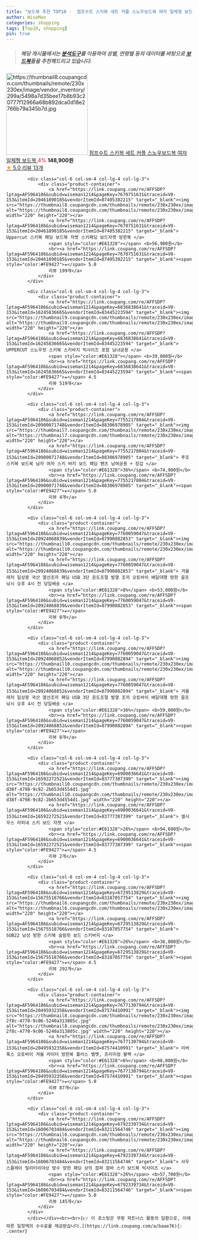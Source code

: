 ```yaml
---
title: "보드복 추천 TOP10 -  점프수트 스키복 세트 커플 스노우보드복 여자 일체형 보드복 "
author: WiseMan
categories: shopping
tags: [Top10, shopping]
pin: true
---
```


> ##### 해당 게시물에서는 [**분석도구**](https://itemscout.io/)를 이용하여 **성별**, **연령별** 등의 데이터를 바탕으로 [**보드복**](https://link.coupang.com/a/baae76)들을 추천해드리고 있습니다.
<div class="container"><div class="row">
            <div class="col-6 col-sm-4 col-lg-4 col-lg-3">
                <div class="product-container">
                    <a href="https://link.coupang.com/re/AFFSDP?lptag=AF5964186&subid=wiseman1214&pageKey=7720971437&traceid=V0-153&itemId=20721603014&vendorItemId=88096827316" target="_blank"><img src="https://thumbnail8.coupangcdn.com/thumbnails/remote/230x230ex/image/vendor_inventory/299a/5498a7d35bee17b8b93c20777f12966a68b892dca0d18e2766b79a345b7d.jpg" alt="https://thumbnail8.coupangcdn.com/thumbnails/remote/230x230ex/image/vendor_inventory/299a/5498a7d35bee17b8b93c20777f12966a68b892dca0d18e2766b79a345b7d.jpg" width="220" height="220"></a>
                    <a href="https://link.coupang.com/re/AFFSDP?lptag=AF5964186&subid=wiseman1214&pageKey=7720971437&traceid=V0-153&itemId=20721603014&vendorItemId=88096827316" target="_blank"> 점프수트 스키복 세트 커플 스노우보드복 여자 일체형 보드복 </a>
                    <span style="color:#E61328">4%</span> <b>148,900원</b>
                    <br><a href="https://link.coupang.com/re/AFFSDP?lptag=AF5964186&subid=wiseman1214&pageKey=7720971437&traceid=V0-153&itemId=20721603014&vendorItemId=88096827316" target="_blank"><span style="color:#FE9427">★</span> 5.0
                    리뷰 13개</a>
                </div>
            </div>
            
            <div class="col-6 col-sm-4 col-lg-4 col-lg-3">
                <div class="product-container">
                    <a href="https://link.coupang.com/re/AFFSDP?lptag=AF5964186&subid=wiseman1214&pageKey=7670751631&traceid=V0-153&itemId=20461890185&vendorItemId=87405382215" target="_blank"><img src="https://thumbnail8.coupangcdn.com/thumbnails/remote/230x230ex/image/vendor_inventory/2c3f/d3c1b30064a17983c07279f86866727ddaf06fcdc098d3a0493def009d9f.jpg" alt="https://thumbnail8.coupangcdn.com/thumbnails/remote/230x230ex/image/vendor_inventory/2c3f/d3c1b30064a17983c07279f86866727ddaf06fcdc098d3a0493def009d9f.jpg" width="220" height="220"></a>
                    <a href="https://link.coupang.com/re/AFFSDP?lptag=AF5964186&subid=wiseman1214&pageKey=7670751631&traceid=V0-153&itemId=20461890185&vendorItemId=87405382215" target="_blank"> Uppercut 스키복 패딩 보드복 자켓 스키패딩 보드자켓 방한복 </a>
                    <span style="color:#E61328"></span> <b>56,900원</b>
                    <br><a href="https://link.coupang.com/re/AFFSDP?lptag=AF5964186&subid=wiseman1214&pageKey=7670751631&traceid=V0-153&itemId=20461890185&vendorItemId=87405382215" target="_blank"><span style="color:#FE9427">★</span> 5.0
                    리뷰 199개</a>
                </div>
            </div>
            
            <div class="col-6 col-sm-4 col-lg-4 col-lg-3">
                <div class="product-container">
                    <a href="https://link.coupang.com/re/AFFSDP?lptag=AF5964186&subid=wiseman1214&pageKey=6836838641&traceid=V0-153&itemId=16245836665&vendorItemId=83445223594" target="_blank"><img src="https://thumbnail9.coupangcdn.com/thumbnails/remote/230x230ex/image/vendor_inventory/10fa/1b444ccad1a9a040008416ca7e0f57213ef902680837962b6a721bd70030.jpg" alt="https://thumbnail9.coupangcdn.com/thumbnails/remote/230x230ex/image/vendor_inventory/10fa/1b444ccad1a9a040008416ca7e0f57213ef902680837962b6a721bd70030.jpg" width="220" height="220"></a>
                    <a href="https://link.coupang.com/re/AFFSDP?lptag=AF5964186&subid=wiseman1214&pageKey=6836838641&traceid=V0-153&itemId=16245836665&vendorItemId=83445223594" target="_blank"> UPPERCUT 스노우컷 스키복 스키바지 빅사이즈 포함 남녀공용 </a>
                    <span style="color:#E61328"></span> <b>39,800원</b>
                    <br><a href="https://link.coupang.com/re/AFFSDP?lptag=AF5964186&subid=wiseman1214&pageKey=6836838641&traceid=V0-153&itemId=16245836665&vendorItemId=83445223594" target="_blank"><span style="color:#FE9427">★</span> 4.5
                    리뷰 519개</a>
                </div>
            </div>
            
            <div class="col-6 col-sm-4 col-lg-4 col-lg-3">
                <div class="product-container">
                    <a href="https://link.coupang.com/re/AFFSDP?lptag=AF5964186&subid=wiseman1214&pageKey=7755217804&traceid=V0-153&itemId=20900071748&vendorItemId=88306978905" target="_blank"><img src="https://thumbnail7.coupangcdn.com/thumbnails/remote/230x230ex/image/vendor_inventory/8b06/987818b592b9e60699c7920c01ec0286f40a37838ab258eadf2c1493a757.jpg" alt="https://thumbnail7.coupangcdn.com/thumbnails/remote/230x230ex/image/vendor_inventory/8b06/987818b592b9e60699c7920c01ec0286f40a37838ab258eadf2c1493a757.jpg" width="220" height="220"></a>
                    <a href="https://link.coupang.com/re/AFFSDP?lptag=AF5964186&subid=wiseman1214&pageKey=7755217804&traceid=V0-153&itemId=20900071748&vendorItemId=88306978905" target="_blank"> 푸조 스키복 보드복 남자 여자 스키 바지 보드 패딩 팬츠 남여공용 + 장갑 </a>
                    <span style="color:#E61328">36%</span> <b>74,900원</b>
                    <br><a href="https://link.coupang.com/re/AFFSDP?lptag=AF5964186&subid=wiseman1214&pageKey=7755217804&traceid=V0-153&itemId=20900071748&vendorItemId=88306978905" target="_blank"><span style="color:#FE9427">★</span> 5.0
                    리뷰 4개</a>
                </div>
            </div>
            
            <div class="col-6 col-sm-4 col-lg-4 col-lg-3">
                <div class="product-container">
                    <a href="https://link.coupang.com/re/AFFSDP?lptag=AF5964186&subid=wiseman1214&pageKey=7760059047&traceid=V0-153&itemId=20924068839&vendorItemId=87990882853" target="_blank"><img src="https://thumbnail10.coupangcdn.com/thumbnails/remote/230x230ex/image/vendor_inventory/b6bb/d085fd9b1668a0dba2fd28466b1fd578c7fa3034c655b29380c9d4a73bd9.jpg" alt="https://thumbnail10.coupangcdn.com/thumbnails/remote/230x230ex/image/vendor_inventory/b6bb/d085fd9b1668a0dba2fd28466b1fd578c7fa3034c655b29380c9d4a73bd9.jpg" width="220" height="220"></a>
                    <a href="https://link.coupang.com/re/AFFSDP?lptag=AF5964186&subid=wiseman1214&pageKey=7760059047&traceid=V0-153&itemId=20924068839&vendorItemId=87990882853" target="_blank"> 겨울 레저 일상용 국산 열선조끼 패딩 USB 3단 온도조절 발열 조끼 오토바이 배달대행 방한 골프 낚시 오후 4시 전 당일배송 </a>
                    <span style="color:#E61328">8%</span> <b>53,000원</b>
                    <br><a href="https://link.coupang.com/re/AFFSDP?lptag=AF5964186&subid=wiseman1214&pageKey=7760059047&traceid=V0-153&itemId=20924068839&vendorItemId=87990882853" target="_blank"><span style="color:#FE9427">★</span> 
                    리뷰 0개</a>
                </div>
            </div>
            
            <div class="col-6 col-sm-4 col-lg-4 col-lg-3">
                <div class="product-container">
                    <a href="https://link.coupang.com/re/AFFSDP?lptag=AF5964186&subid=wiseman1214&pageKey=7760059047&traceid=V0-153&itemId=20924068852&vendorItemId=87990882894" target="_blank"><img src="https://thumbnail10.coupangcdn.com/thumbnails/remote/230x230ex/image/vendor_inventory/6b3a/aeb17844fa72d554bc128ea39c4a06645673ddeed526abd247f36b6d49c7.jpg" alt="https://thumbnail10.coupangcdn.com/thumbnails/remote/230x230ex/image/vendor_inventory/6b3a/aeb17844fa72d554bc128ea39c4a06645673ddeed526abd247f36b6d49c7.jpg" width="220" height="220"></a>
                    <a href="https://link.coupang.com/re/AFFSDP?lptag=AF5964186&subid=wiseman1214&pageKey=7760059047&traceid=V0-153&itemId=20924068852&vendorItemId=87990882894" target="_blank"> 겨울 레저 일상용 국산 열선조끼 패딩 USB 3단 온도조절 발열 조끼 오토바이 배달대행 방한 골프 낚시 오후 4시 전 당일배송 </a>
                    <span style="color:#E61328">36%</span> <b>59,000원</b>
                    <br><a href="https://link.coupang.com/re/AFFSDP?lptag=AF5964186&subid=wiseman1214&pageKey=7760059047&traceid=V0-153&itemId=20924068852&vendorItemId=87990882894" target="_blank"><span style="color:#FE9427">★</span> 
                    리뷰 0개</a>
                </div>
            </div>
            
            <div class="col-6 col-sm-4 col-lg-4 col-lg-3">
                <div class="product-container">
                    <a href="https://link.coupang.com/re/AFFSDP?lptag=AF5964186&subid=wiseman1214&pageKey=6900036641&traceid=V0-153&itemId=16592272521&vendorItemId=83777387399" target="_blank"><img src="https://thumbnail10.coupangcdn.com/thumbnails/remote/230x230ex/image/retail/images/2022/11/07/15/8/098bf7c4-d38f-4798-9c82-2b653d4554d1.jpg" alt="https://thumbnail10.coupangcdn.com/thumbnails/remote/230x230ex/image/retail/images/2022/11/07/15/8/098bf7c4-d38f-4798-9c82-2b653d4554d1.jpg" width="220" height="220"></a>
                    <a href="https://link.coupang.com/re/AFFSDP?lptag=AF5964186&subid=wiseman1214&pageKey=6900036641&traceid=V0-153&itemId=16592272521&vendorItemId=83777387399" target="_blank"> 셀시우스 라피네 스키 보드 자켓 </a>
                    <span style="color:#E61328">26%</span> <b>94,690원</b>
                    <br><a href="https://link.coupang.com/re/AFFSDP?lptag=AF5964186&subid=wiseman1214&pageKey=6900036641&traceid=V0-153&itemId=16592272521&vendorItemId=83777387399" target="_blank"><span style="color:#FE9427">★</span> 4.5
                    리뷰 2개</a>
                </div>
            </div>
            
            <div class="col-6 col-sm-4 col-lg-4 col-lg-3">
                <div class="product-container">
                    <a href="https://link.coupang.com/re/AFFSDP?lptag=AF5964186&subid=wiseman1214&pageKey=6729513829&traceid=V0-153&itemId=15675518766&vendorItemId=83187057754" target="_blank"><img src="https://thumbnail6.coupangcdn.com/thumbnails/remote/230x230ex/image/vendor_inventory/e46b/29eabc7f7220fe6127ae514bbb0510391753107e2ee97b88c09a6c0c5c71.jpg" alt="https://thumbnail6.coupangcdn.com/thumbnails/remote/230x230ex/image/vendor_inventory/e46b/29eabc7f7220fe6127ae514bbb0510391753107e2ee97b88c09a6c0c5c71.jpg" width="220" height="220"></a>
                    <a href="https://link.coupang.com/re/AFFSDP?lptag=AF5964186&subid=wiseman1214&pageKey=6729513829&traceid=V0-153&itemId=15675518766&vendorItemId=83187057754" target="_blank"> SUB22 남성 방한 스키복 슬림핏 보드 스키바지 </a>
                    <span style="color:#E61328">26%</span> <b>36,000원</b>
                    <br><a href="https://link.coupang.com/re/AFFSDP?lptag=AF5964186&subid=wiseman1214&pageKey=6729513829&traceid=V0-153&itemId=15675518766&vendorItemId=83187057754" target="_blank"><span style="color:#FE9427">★</span> 4.5
                    리뷰 292개</a>
                </div>
            </div>
            
            <div class="col-6 col-sm-4 col-lg-4 col-lg-3">
                <div class="product-container">
                    <a href="https://link.coupang.com/re/AFFSDP?lptag=AF5964186&subid=wiseman1214&pageKey=7677130794&traceid=V0-153&itemId=20495932358&vendorItemId=87574410991" target="_blank"><img src="https://thumbnail8.coupangcdn.com/thumbnails/remote/230x230ex/image/retail/images/2023/10/26/11/6/bdc1bd28-2f8c-4770-9c06-5240a313805c.jpg" alt="https://thumbnail8.coupangcdn.com/thumbnails/remote/230x230ex/image/retail/images/2023/10/26/11/6/bdc1bd28-2f8c-4770-9c06-5240a313805c.jpg" width="220" height="220"></a>
                    <a href="https://link.coupang.com/re/AFFSDP?lptag=AF5964186&subid=wiseman1214&pageKey=7677130794&traceid=V0-153&itemId=20495932358&vendorItemId=87574410991" target="_blank"> 리버폭스 오토바이 겨울 라이더 방한복 플러스 벨벳, 프리미엄 블랙 </a>
                    <span style="color:#E61328">6%</span> <b>98,000원</b>
                    <br><a href="https://link.coupang.com/re/AFFSDP?lptag=AF5964186&subid=wiseman1214&pageKey=7677130794&traceid=V0-153&itemId=20495932358&vendorItemId=87574410991" target="_blank"><span style="color:#FE9427">★</span> 5.0
                    리뷰 87개</a>
                </div>
            </div>
            
            <div class="col-6 col-sm-4 col-lg-4 col-lg-3">
                <div class="product-container">
                    <a href="https://link.coupang.com/re/AFFSDP?lptag=AF5964186&subid=wiseman1214&pageKey=6792339734&traceid=V0-153&itemId=16006703484&vendorItemId=83211564746" target="_blank"><img src="https://thumbnail6.coupangcdn.com/thumbnails/remote/230x230ex/image/vendor_inventory/d6c2/429a1a60390a99779f7a1eb5bd8ddeb876a04680d7e31ea4868348ca16af.jpg" alt="https://thumbnail6.coupangcdn.com/thumbnails/remote/230x230ex/image/vendor_inventory/d6c2/429a1a60390a99779f7a1eb5bd8ddeb876a04680d7e31ea4868348ca16af.jpg" width="220" height="220"></a>
                    <a href="https://link.coupang.com/re/AFFSDP?lptag=AF5964186&subid=wiseman1214&pageKey=6792339734&traceid=V0-153&itemId=16006703484&vendorItemId=83211564746" target="_blank"> 사우스플레이 밀리터리야상 방수 방한 패딩 상의 점퍼 잠바 스키 보드복 빅사이즈 </a>
                    <span style="color:#E61328">26%</span> <b>57,700원</b>
                    <br><a href="https://link.coupang.com/re/AFFSDP?lptag=AF5964186&subid=wiseman1214&pageKey=6792339734&traceid=V0-153&itemId=16006703484&vendorItemId=83211564746" target="_blank"><span style="color:#FE9427">★</span> 5.0
                    리뷰 145개</a>
                </div>
            </div>
            </div></div><br><br>[👉 이 포스팅은 쿠팡 파트너스 활동의 일환으로, 이에 따른 일정액의 수수료를 제공받습니다.](https://link.coupang.com/a/baae76){: .center}
